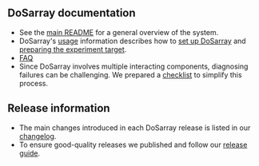 ## DoSarray documentation

* See the [main README](../README.md) for a general overview of the system.
* DoSarray's [usage](USAGE.md) information describes how to [set up DoSarray](SETUP.md) and [preparing the experiment target](TARGET.md).
* [FAQ](FAQ.md)
* Since DoSarray involves multiple interacting components, diagnosing failures can be challenging. We prepared a [checklist](CHECKLIST.md) to simplify this process.

## Release information

* The main changes introduced in each DoSarray release is listed in our [changelog](../CHANGELOG.md).
* To ensure good-quality releases we published and follow our [release guide](RELEASE_GUIDE.md).
